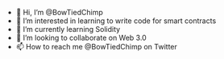 - 👋 Hi, I’m @BowTiedChimp
- 👀 I’m interested in learning to write code for smart contracts
- 🌱 I’m currently learning Solidity
- 💞️ I’m looking to collaborate on Web 3.0
- 📫 How to reach me @BowTiedChimp on Twitter

<!---
BowTiedChimp/BowTiedChimp is a ✨ special ✨ repository because its `README.md` (this file) appears on your GitHub profile.
You can click the Preview link to take a look at your changes.
--->
